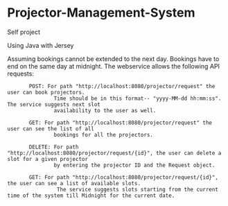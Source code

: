 # Projector-Management-System
Self project

Using Java with Jersey

  Assuming bookings cannot be extended to the next day. Bookings have to end on the same day at midnight.
  The webservice allows the following API requests: 
  
           POST: For path "http://localhost:8080/projector/request" the user can book projectors.
                   Time should be in this format-- "yyyy-MM-dd hh:mm:ss". The service suggests next slot 
                   availability to the user as well.
                   
           GET: For path "http://localhost:8080/projector/request" the user can see the list of all 
                   bookings for all the projectors.
                   
           DELETE: For path "http://localhost:8080/projector/request/{id}", the user can delete a slot for a given projector
                   by entering the projector ID and the Request object.
                   
           GET: For path "http://localhost:8080/projector/request/{id}", the user can see a list of available slots.
                    The service suggests slots starting from the current time of the system till Midnight for the current date.
 
